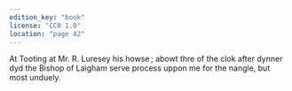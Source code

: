 ```yaml
---
edition_key: "book"
license: "CC0 1.0"
location: "page 42"
---
```

At Tooting at Mr. R. Luresey his howse ; abowt thre of
the clok after dynner dyd the Bishop of Laigham serve process
uppon me for the nangle, but most unduely.
